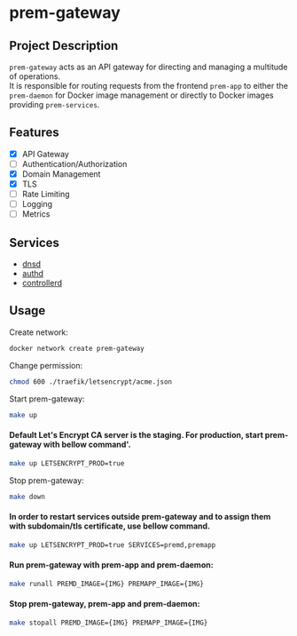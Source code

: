 # prem-gateway

## Project Description

`prem-gateway` acts as an API gateway for directing and managing a multitude of operations. <br /> 
It is responsible for routing requests from the frontend `prem-app` to either the `prem-daemon` for Docker image management or directly to Docker images providing `prem-services`.

## Features

- [x] API Gateway
- [ ] Authentication/Authorization
- [x] Domain Management
- [x] TLS
- [ ] Rate Limiting
- [ ] Logging
- [ ] Metrics

## Services

- [dnsd](./dns/README.md)
- [authd](./auth/README.md)
- [controllerd](./controller/README.md)

## Usage
Create network:
```bash
docker network create prem-gateway
```

Change permission:
```bash
chmod 600 ./traefik/letsencrypt/acme.json
```

Start prem-gateway:
```bash
make up 
```
#### Default Let's Encrypt CA server is the staging. For production, start prem-gateway with bellow command'.
```bash
make up LETSENCRYPT_PROD=true
```

Stop prem-gateway:
```bash
make down
```

#### In order to restart services outside prem-gateway and to assign them with subdomain/tls certificate, use bellow command.
```bash
make up LETSENCRYPT_PROD=true SERVICES=premd,premapp
```

#### Run prem-gateway with prem-app and prem-daemon:
```bash
make runall PREMD_IMAGE={IMG} PREMAPP_IMAGE={IMG}
```

#### Stop prem-gateway, prem-app and prem-daemon:
```bash
make stopall PREMD_IMAGE={IMG} PREMAPP_IMAGE={IMG}
```


